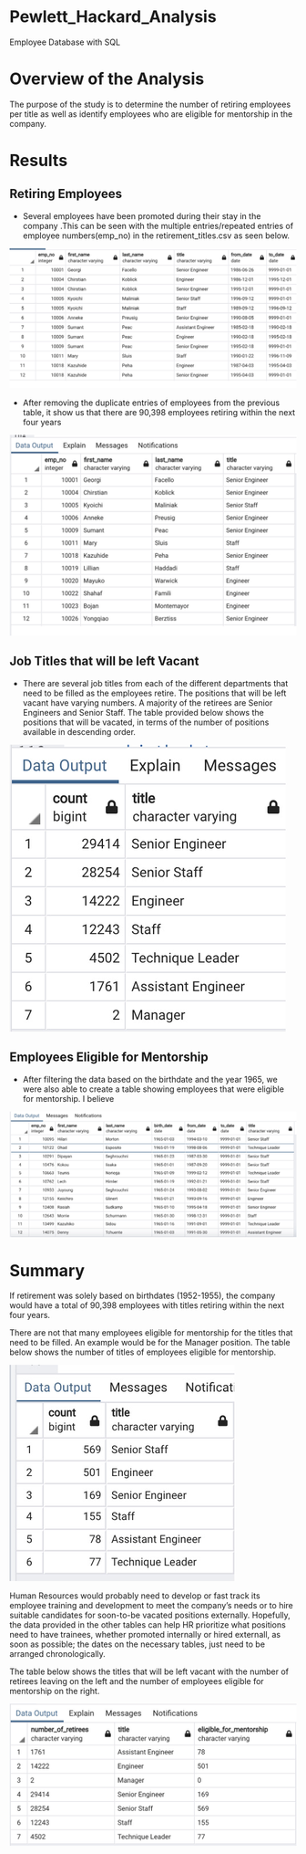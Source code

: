 # Pewlett_Hackard_Analysis
Employee Database with SQL

# Overview of the Analysis
The purpose of the study is to determine the number of retiring employees per title as well as identify employees who are eligible for mentorship in the company.

# Results
## Retiring Employees
* Several employees have been promoted during their stay in the company .This can be seen with the multiple entries/repeated entries of employee numbers(emp_no) in the retirement_titles.csv as seen below. 

![retiring_employees_multiple_entries](resources/Retirement_titles.png)

* After removing the duplicate entries of employees from the previous table, it show us that there are 90,398 employees retiring within the next four years

![etiring_employees_single_entries](resources/Unique_titles.png)

## Job Titles that will be left Vacant
* There are several  job titles from each of the  different departments that need to be filled as the employees retire. The positions that will be left vacant have varying numbers. A majority of the retirees are Senior Engineers and Senior Staff. The table provided below shows the positions that will be vacated, in terms of the number of positions available in descending order.

![Determining_county_turnouts](resources/retiring_titles.png)

## Employees Eligible for Mentorship
* After filtering the data based on the birthdate and the year 1965, we were also able to create a table showing employees that were eligible for mentorship. I believe 

![Mentorship](resources/Mentorship_eligibility.png)

# Summary
If retirement was solely based on birthdates (1952-1955), the company would have a total of 90,398 employees with titles retiring within the next four years. 

There are not that many employees eligible for mentorship for the titles that need to be filled. An example would be for the Manager position. The table below shows the number of titles of employees eligible for mentorship.

![mentorship_eligibility](resources/mel_titles.png)

Human Resources would probably need to develop or fast track its employee training and development to meet the company’s needs or to hire suitable candidates for soon-to-be vacated positions externally. Hopefully, the data provided in the other tables can help HR prioritize what positions need to have trainees, whether promoted internally or hired externall, as soon as possible; the dates on the necessary tables, just need to be arranged chronologically.

The table below shows the titles that will be left vacant with the number of retirees leaving on the left and the number of employees eligible for mentorship on the right. 

![Summary](resources/summary.png)


